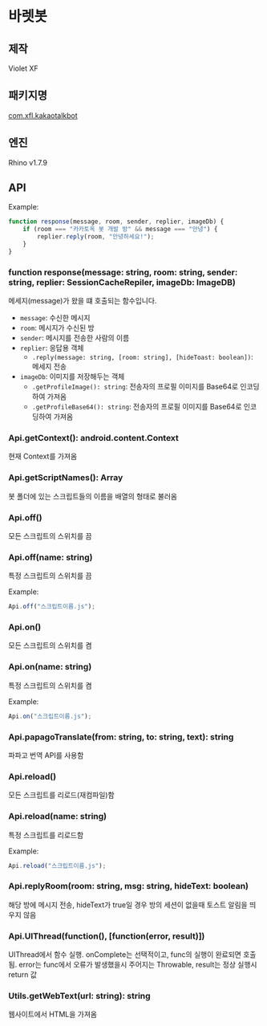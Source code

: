 # 바렛봇

## 제작

Violet XF

## 패키지명

[com.xfl.kakaotalkbot](https://play.google.com/store/apps/details?id=com.xfl.kakaotalkbot)

## 엔진

Rhino v1.7.9

## API

Example:

```javascript
function response(message, room, sender, replier, imageDb) {
    if (room === "카카토옥 봇 개발 방" && message === "안녕") {
        replier.reply(room, "안녕하세요!");
    }
}
```

### function response(message: string, room: string, sender: string, replier: SessionCacheRepiler, imageDb: ImageDB)

메세지(message)가 왔을 떄 호출되는 함수입니다.

- `message`: 수신한 메시지
- `room`: 메시지가 수신된 방
- `sender`: 메시지를 전송한 사람의 이름
- `replier`: 응답용 객체
  - `.reply(message: string, [room: string], [hideToast: boolean])`: 메세지 전송
- `imageDb`: 이미지를 저장해두는 객체
  - `.getProfileImage(): string`: 전송자의 프로필 이미지를 Base64로 인코딩하여 가져옴
  - `.getProfileBase64(): string`: 전송자의 프로필 이미지를 Base64로 인코딩하여 가져옴

### Api.getContext(): android.content.Context

현재 Context를 가져옴

### Api.getScriptNames(): Array

봇 폴더에 있는 스크립트들의 이름을 배열의 형태로 불러옴

### Api.off()

모든 스크립트의 스위치를 끔

### Api.off(name: string)

특정 스크립트의 스위치를 끔

Example:

```javascript
Api.off("스크립트이름.js");
```

### Api.on()

모든 스크립트의 스위치를 켬

### Api.on(name: string)

특정 스크립트의 스위치를 켬

Example:

```javascript
Api.on("스크립트이름.js");
```

### Api.papagoTranslate(from: string, to: string, text): string

파파고 번역 API를 사용함

### Api.reload()

모든 스크립트를 리로드(재컴파일)함

### Api.reload(name: string)

특정 스크립트를 리로드함

Example:

```javascript
Api.reload("스크립트이름.js");
```

### Api.replyRoom(room: string, msg: string, hideText: boolean)

해당 방에 메시지 전송, hideText가 true일 경우 방의 세션이 없을때 토스트 알림을 띄우지 않음

### Api.UIThread(function(), [function(error, result)])

UIThread에서 함수 실행. onComplete는 선택적이고, func의 실행이 완료되면 호출됨.
error는 func에서 오류가 발생했을시 주어지는 Throwable, result는 정상 실행시 return 값

### Utils.getWebText(url: string): string

웹사이트에서 HTML을 가져옴
